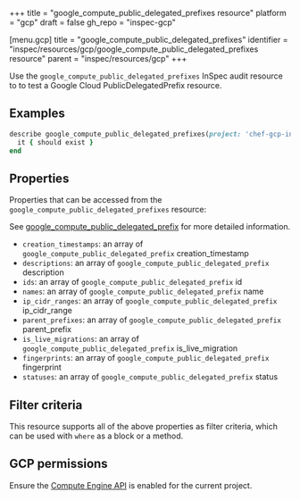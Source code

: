 +++
title = "google_compute_public_delegated_prefixes resource"
platform = "gcp"
draft = false
gh_repo = "inspec-gcp"

[menu.gcp]
title = "google_compute_public_delegated_prefixes"
identifier = "inspec/resources/gcp/google_compute_public_delegated_prefixes resource"
parent = "inspec/resources/gcp"
+++

Use the `google_compute_public_delegated_prefixes` InSpec audit resource to to test a Google Cloud PublicDelegatedPrefix resource.

## Examples

```ruby
describe google_compute_public_delegated_prefixes(project: 'chef-gcp-inspec', region: 'us-east1-b') do
  it { should exist }
end
```

## Properties

Properties that can be accessed from the `google_compute_public_delegated_prefixes` resource:

See [google_compute_public_delegated_prefix](google_compute_public_delegated_prefix) for more detailed information.

  * `creation_timestamps`: an array of `google_compute_public_delegated_prefix` creation_timestamp
  * `descriptions`: an array of `google_compute_public_delegated_prefix` description
  * `ids`: an array of `google_compute_public_delegated_prefix` id
  * `names`: an array of `google_compute_public_delegated_prefix` name
  * `ip_cidr_ranges`: an array of `google_compute_public_delegated_prefix` ip_cidr_range
  * `parent_prefixes`: an array of `google_compute_public_delegated_prefix` parent_prefix
  * `is_live_migrations`: an array of `google_compute_public_delegated_prefix` is_live_migration
  * `fingerprints`: an array of `google_compute_public_delegated_prefix` fingerprint
  * `statuses`: an array of `google_compute_public_delegated_prefix` status

## Filter criteria

This resource supports all of the above properties as filter criteria, which can be used
with `where` as a block or a method.

## GCP permissions

Ensure the [Compute Engine API](https://console.cloud.google.com/apis/library/compute.googleapis.com/) is enabled for the current project.

